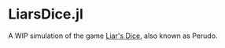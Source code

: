 # LiarsDice.jl

A WIP simulation of the game [Liar's Dice](https://en.wikipedia.org/wiki/Liar%27s_dice), also known as Perudo.
